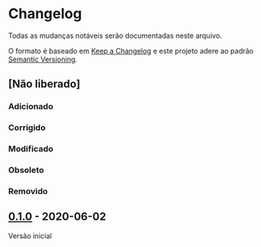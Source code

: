 # Changelog

Todas as mudanças notáveis serão documentadas neste arquivo.

O formato é baseado em [Keep a Changelog](http://keepachangelog.com/pt-BR/1.0.0/) e este projeto adere ao padrão [Semantic Versioning](http://semver.org/lang/pt-BR/spec/v2.0.0.html).

## [Não liberado]

### Adicionado

### Corrigido

### Modificado

### Obsoleto

### Removido

## [0.1.0](https://github.com/Donnici/base-typescript-sql/tags/0.0.1) - 2020-06-02

Versão inicial
